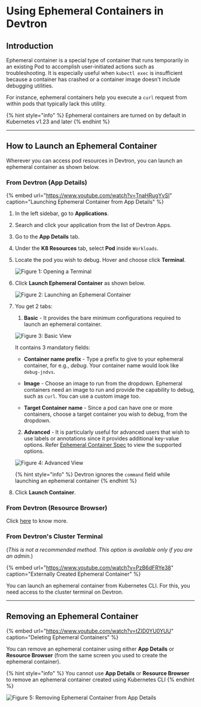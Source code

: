 # Using Ephemeral Containers in Devtron

## Introduction

Ephemeral container is a special type of container that runs temporarily in an existing Pod to accomplish user-initiated actions such as troubleshooting. It is especially useful when `kubectl exec` is insufficient because a container has crashed or a container image doesn't include debugging utilities.

For instance, ephemeral containers help you execute a `curl` request from within pods that typically lack this utility.

{% hint style="info" %}
Ephemeral containers are turned on by default in Kubernetes v1.23 and later
{% endhint %}

<hr />

## How to Launch an Ephemeral Container

Wherever you can access pod resources in Devtron, you can launch an ephemeral container as shown below.

### From Devtron (App Details)

{% embed url="https://www.youtube.com/watch?v=TnaHRugYvSI" caption="Launching Ephemeral Container from App Details" %}

1. In the left sidebar, go to **Applications**.
2. Search and click your application from the list of Devtron Apps.
3. Go to the **App Details** tab.
4. Under the **K8 Resources** tab, select **Pod** inside `Workloads`.
5. Locate the pod you wish to debug. Hover and choose click **Terminal**.

    ![Figure 1: Opening a Terminal](https://devtron-public-asset.s3.us-east-2.amazonaws.com/images/debugging-deployment-and-monitoring/terminal.jpg)

6. Click **Launch Ephemeral Container** as shown below.

    ![Figure 2: Launching an Ephemeral Container](https://devtron-public-asset.s3.us-east-2.amazonaws.com/images/debugging-deployment-and-monitoring/launch-ec-new.jpg)

7. You get 2 tabs:
    1. **Basic** - It provides the bare minimum configurations required to launch an ephemeral container.

    ![Figure 3: Basic View](https://devtron-public-asset.s3.us-east-2.amazonaws.com/images/debugging-deployment-and-monitoring/basic.jpg)

    It contains 3 mandatory fields:

    * **Container name prefix** - Type a prefix to give to your ephemeral container, for e.g., *debug*. Your container name would look like `debug-jndvs`.

    * **Image** - Choose an image to run from the dropdown. Ephemeral containers need an image to run and provide the capability to debug, such as `curl`. You can use a custom image too.
    
    * **Target Container name** - Since a pod can have one or more containers, choose a target container you wish to debug, from the dropdown.

    2. **Advanced** - It is particularly useful for advanced users that wish to use labels or annotations since it provides additional key-value options. Refer [Ephemeral Container Spec](https://kubernetes.io/docs/reference/generated/kubernetes-api/v1.28/#ephemeralcontainer-v1-core) to view the supported options.
    
    ![Figure 4: Advanced View](https://devtron-public-asset.s3.us-east-2.amazonaws.com/images/debugging-deployment-and-monitoring/advanced.jpg)
    
    {% hint style="info" %}
    Devtron ignores the `command` field while launching an ephemeral container
    {% endhint %}
    
8. Click **Launch Container**.

### From Devtron (Resource Browser)

Click [here](../resource-browser.md#launching-ephemeral-container) to know more.

### From Devtron's Cluster Terminal

(*This is not a recommended method. This option is available only if you are an admin.*)

{% embed url="https://www.youtube.com/watch?v=PzB6dFRYe38" caption="Externally Created Ephemeral Container" %}

You can launch an ephemeral container from Kubernetes CLI. For this, you need access to the cluster terminal on Devtron.

<hr />

## Removing an Ephemeral Container

{% embed url="https://www.youtube.com/watch?v=tZID0YU0YUU" caption="Deleting Ephemeral Containers" %}

You can remove an ephemeral container using either **App Details** or **Resource Browser** (from the same screen you used to create the ephemeral container).

{% hint style="info" %}
You cannot use **App Details** or **Resource Browser** to remove an ephemeral container created using Kubernetes CLI
{% endhint %}

![Figure 5: Removing Ephemeral Container from App Details](https://devtron-public-asset.s3.us-east-2.amazonaws.com/images/debugging-deployment-and-monitoring/delete-ec.jpg)





